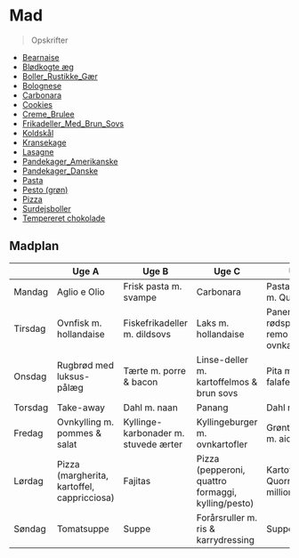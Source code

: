# Mad
> Opskrifter

- [Bearnaise](Bearnaise.md)
- [Blødkogte æg](Blødkogte_Æg.md)
- [Boller_Rustikke_Gær](Boller_Rustikke_Gær.md)
- [Bolognese](Bolognese.md)
- [Carbonara](Carbonara.md)
- [Cookies](Cookies.md)
- [Creme_Brulee](Creme_Brulee.md)
- [Frikadeller_Med_Brun_Sovs](Frikadeller_Med_Brun_Sovs.md)
- [Koldskål](Koldskål.md)
- [Kransekage](Kransekage.md)
- [Lasagne](Lasagne.md)
- [Pandekager_Amerikanske](Pandekager_Amerikanske.md)
- [Pandekager_Danske](Pandekager_Danske.md)
- [Pasta](Pasta.md)
- [Pesto (grøn)](Pesto_Grøn.md)
- [Pizza](Pizza.md)
- [Surdejsboller](Surdejsboller.md)
- [Tempereret chokolade](Tempereret_Chokolade.md)

## Madplan

|         | Uge A                                       | Uge B                                 | Uge C                                              | Uge D                                        |
|---------|---------------------------------------------|---------------------------------------|----------------------------------------------------|----------------------------------------------|
| Mandag  | Aglio e Olio                                | Frisk pasta m. svampe                 | Carbonara                                          | Pasta genovese m. Quorn-filet                | 
| Tirsdag | Ovnfisk m. hollandaise                      | Fiskefrikadeller m. dildsovs          | Laks m. hollandaise                                | Panerede rødspætter m. remo & ovnkartofler   | 
| Onsdag  | Rugbrød med luksus-pålæg                    | Tærte m. porre & bacon                | Linse-deller m. kartoffelmos & brun sovs           | Pita m. feta & falafel                       | 
| Torsdag | Take-away                                   | Dahl m. naan                          | Panang                                             | Dahl m. naan                                 | 
| Fredag  | Ovnkylling m. pommes & salat                | Kyllinge-karbonader m. stuvede ærter  | Kyllingeburger m. ovnkartofler                     | Grøntsagsburger m. aioli                     | 
| Lørdag  | Pizza (margherita, kartoffel, cappricciosa) | Fajitas                               | Pizza (pepperoni, quattro formaggi, kylling/pesto) | Kartoffelmos m. Quorn-millionbøf             | 
| Søndag  | Tomatsuppe                                  | Suppe                                 | Forårsruller m. ris & karrydressing                | Suppe                                        | 

